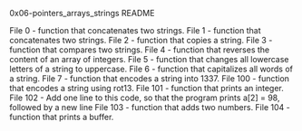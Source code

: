 0x06-pointers_arrays_strings README

File 0 - function that concatenates two strings.
File 1 - function that concatenates two strings.
File 2 - function that copies a string.
File 3 - function that compares two strings.
File 4 - function that reverses the content of an array of integers.
File 5 - function that changes all lowercase letters of a string to uppercase.
File 6 - function that capitalizes all words of a string.
File 7 - function that encodes a string into 1337.
File 100 - function that encodes a string using rot13.
File 101 - function that prints an integer.
File 102 - Add one line to this code, so that the program prints a[2] = 98, followed by a new line
File 103 - function that adds two numbers.
File 104 - function that prints a buffer.
